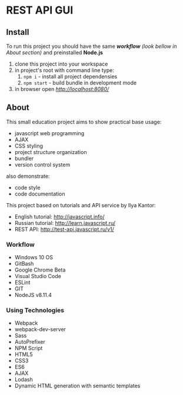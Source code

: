 # REST API GUI

## Install

To run this project you should have the same **_workflow_** *(look bellow in About section)* and preinstalled **Node.js**

1. clone this project into your workspace
2. in project's root with command line type:
   1. `npm i` - install all project dependensies
   2. `npm start` - build bundle in development mode
3. in browser open *<http://localhost:8080/>*


## About

This small education project aims to show practical base usage:

* javascript web programming
* AJAX
* CSS styling
* project structure organization
* bundler
* version control system

also demonstrate:

* code style
* code documentation

This project based on tutorials and API service by Ilya Kantor:

* English tutorial: <http://javascript.info/>
* Russian tutorial: <http://learn.javascript.ru/>
* REST API: <http://test-api.javascript.ru/v1/>

### Workflow

* Windows 10 OS
* GitBash
* Google Chrome Beta
* Visual Studio Code
* ESLint
* GIT
* NodeJS v8.11.4

### Using Technologies

* Webpack
* webpack-dev-server
* Sass
* AutoPrefixer
* NPM Script
* HTML5
* CSS3
* ES6
* AJAX
* Lodash
* Dynamic HTML generation with semantic templates